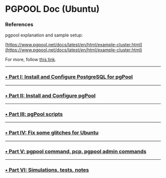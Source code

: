 # PGPOOL Doc (Ubuntu)

### References

pgpool explanation and sample setup:

[https://www.pgpool.net/docs/latest/en/html/example-cluster.html](https://www.pgpool.net/docs/latest/en/html/example-cluster.html)

For more, follow [this link](./pgpool%20references.md).

---

### [•  Part I: Install and Configure PostgreSQL for pgPool ](./Part%20I%20Install%20and%20Configure%20PostgreSQL%20for%20pgPool.md)

---

### [•  Part II: Install and Configure pgPool ](./Part%20II%20Install%20and%20Configure%20pgPool.md)

---

### [•  Part III: pgPool scripts ](./Part%20III%20pgPool%20scripts.md)

---

### [•  Part IV: Fix some glitches for Ubuntu](./Part%20IV%20fix%20some%20glitches%20for%20Ubuntu.md)

---

### [•  Part V: pgpool command, pcp, pgpool admin commands ](./Part%20V%20pgpool%20command%2C%20pcp%2C%20pgpool%20admin%20commands.md)

--- 

### [•  Part VI: Simulations, tests, notes ](./Part%20VI%20Simulations%2C%20tests%2C%20notes.md)
